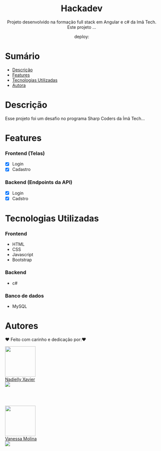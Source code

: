 <h1 align="center"> Hackadev </h1>

<p align="center">Projeto desenvolvido na formação full stack em Angular e c# da Imã Tech. Este projeto ...</p>

<p align="center">deploy: </p>

# Sumário

- [Descrição](#Descrição)
- [Features](#Features)
- [Tecnologias Utilizadas](#Tecnologias-Utilizadas)
- [Autora](#Autora)

# Descrição

Esse projeto foi um desafio no programa Sharp Coders da Ímã Tech...

# Features

### Frontend (Telas)

- [x] Login
- [x] Cadastro

### Backend (Endpoints da API)

- [x] Login
- [x] Cadstro

# Tecnologias Utilizadas

### Frontend

- HTML
- CSS
- Javascript
- Bootstrap

### Backend

- c#

### Banco de dados

- MySQL

# Autores

❤️ Feito com carinho e dedicação por:❤️

<div ><img src="https://avatars.githubusercontent.com/u/105972020?v=4" width="100px;" alt=""/></div>

<div ><a href="https://github.com/nadiellymedeiros">Nadielly Xavier</a></div>

<div ><a href="https://www.linkedin.com/in/nadielly-xavier-de-medeiros/"><img src="https://img.shields.io/badge/-Nadielly-blue?style=flat-square&logo=Linkedin&logoColor=white"/></a></div>

</br></br>

<div ><img src="https://avatars.githubusercontent.com/u/83372957?v=4" width="100px;" alt=""/></div>

<div ><a href="https://github.com/klaynmolina">Vanessa Molina</a></div>

<div ><a href="https://www.linkedin.com/in/vanessakrmolina/"><img src="https://img.shields.io/badge/-Vanessa-blue?style=flat-square&logo=Linkedin&logoColor=white"/></a></div>

</br></br>
